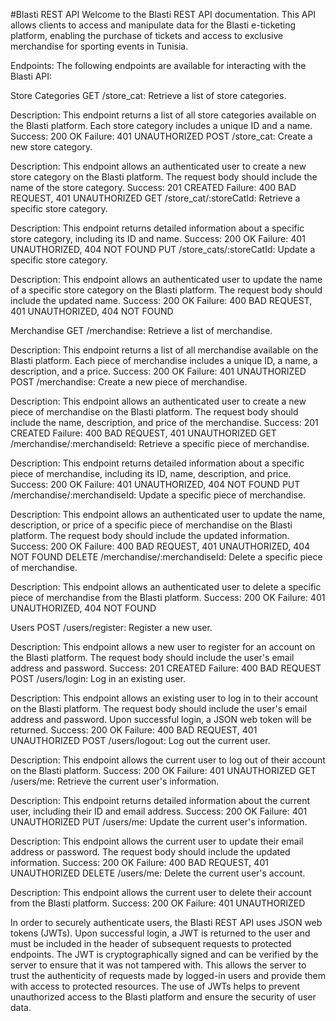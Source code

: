 #Blasti REST API
Welcome to the Blasti REST API documentation. This API allows clients to access and manipulate data for the Blasti e-ticketing platform, enabling the purchase of tickets and access to exclusive merchandise for sporting events in Tunisia.

Endpoints:
The following endpoints are available for interacting with the Blasti API:

Store Categories
GET /store_cat: Retrieve a list of store categories.

Description: This endpoint returns a list of all store categories available on the Blasti platform. Each store category includes a unique ID and a name.
Success: 200 OK
Failure: 401 UNAUTHORIZED
POST /store_cat: Create a new store category.

Description: This endpoint allows an authenticated user to create a new store category on the Blasti platform. The request body should include the name of the store category.
Success: 201 CREATED
Failure: 400 BAD REQUEST, 401 UNAUTHORIZED
GET /store_cat/:storeCatId: Retrieve a specific store category.

Description: This endpoint returns detailed information about a specific store category, including its ID and name.
Success: 200 OK
Failure: 401 UNAUTHORIZED, 404 NOT FOUND
PUT /store_cats/:storeCatId: Update a specific store category.

Description: This endpoint allows an authenticated user to update the name of a specific store category on the Blasti platform. The request body should include the updated name.
Success: 200 OK
Failure: 400 BAD REQUEST, 401 UNAUTHORIZED, 404 NOT FOUND

Merchandise
GET /merchandise: Retrieve a list of merchandise.

Description: This endpoint returns a list of all merchandise available on the Blasti platform. Each piece of merchandise includes a unique ID, a name, a description, and a price.
Success: 200 OK
Failure: 401 UNAUTHORIZED
POST /merchandise: Create a new piece of merchandise.

Description: This endpoint allows an authenticated user to create a new piece of merchandise on the Blasti platform. The request body should include the name, description, and price of the merchandise.
Success: 201 CREATED
Failure: 400 BAD REQUEST, 401 UNAUTHORIZED
GET /merchandise/:merchandiseId: Retrieve a specific piece of merchandise.

Description: This endpoint returns detailed information about a specific piece of merchandise, including its ID, name, description, and price.
Success: 200 OK
Failure: 401 UNAUTHORIZED, 404 NOT FOUND
PUT /merchandise/:merchandiseId: Update a specific piece of merchandise.

Description: This endpoint allows an authenticated user to update the name, description, or price of a specific piece of merchandise on the Blasti platform. The request body should include the updated information.
Success: 200 OK
Failure: 400 BAD REQUEST, 401 UNAUTHORIZED, 404 NOT FOUND
DELETE /merchandise/:merchandiseId: Delete a specific piece of merchandise.

Description: This endpoint allows an authenticated user to delete a specific piece of merchandise from the Blasti platform.
Success: 200 OK
Failure: 401 UNAUTHORIZED, 404 NOT FOUND

Users
POST /users/register: Register a new user.

Description: This endpoint allows a new user to register for an account on the Blasti platform. The request body should include the user's email address and password.
Success: 201 CREATED
Failure: 400 BAD REQUEST
POST /users/login: Log in an existing user.

Description: This endpoint allows an existing user to log in to their account on the Blasti platform. The request body should include the user's email address and password. Upon successful login, a JSON web token will be returned.
Success: 200 OK
Failure: 400 BAD REQUEST, 401 UNAUTHORIZED
POST /users/logout: Log out the current user.

Description: This endpoint allows the current user to log out of their account on the Blasti platform.
Success: 200 OK
Failure: 401 UNAUTHORIZED
GET /users/me: Retrieve the current user's information.

Description: This endpoint returns detailed information about the current user, including their ID and email address.
Success: 200 OK
Failure: 401 UNAUTHORIZED
PUT /users/me: Update the current user's information.

Description: This endpoint allows the current user to update their email address or password. The request body should include the updated information.
Success: 200 OK
Failure: 400 BAD REQUEST, 401 UNAUTHORIZED
DELETE /users/me: Delete the current user's account.

Description: This endpoint allows the current user to delete their account from the Blasti platform.
Success: 200 OK
Failure: 401 UNAUTHORIZED



In order to securely authenticate users, the Blasti REST API uses JSON web tokens (JWTs). Upon successful login, a JWT is returned to the user and must be included in the header of subsequent requests to protected endpoints. The JWT is cryptographically signed and can be verified by the server to ensure that it was not tampered with. This allows the server to trust the authenticity of requests made by logged-in users and provide them with access to protected resources. The use of JWTs helps to prevent unauthorized access to the Blasti platform and ensure the security of user data.